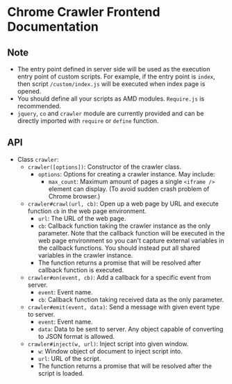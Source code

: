 # Chrome Crawler Frontend Documentation

## Note
* The entry point defined in server side will be used as the execution entry point of custom scripts. For example, if the entry point is `index`, then script `/custom/index.js` will be executed when index page is opened.
* You should define all your scripts as AMD modules. `Require.js` is recommended.
* `jquery`, `co` and `crawler` module are currently provided and can be directly imported with `require` or `define` function.

## API
* Class `crawler`:
  - `crawler([options])`: Constructor of the crawler class.
    + `options`: Options for creating a crawler instance. May include:
      * `max_count`: Maximum amount of pages a single `<iframe />` element can display. (To avoid sudden crash problem of Chrome browser.)
  - `crawler#crawl(url, cb)`: Open up a web page by URL and execute function `cb` in the web page environment.
    + `url`: The URL of the web page.
    + `cb`: Callback function taking the crawler instance as the only parameter. Note that the callback function will be executed in the web page environment so you can't capture external variables in the callback functions. You should instead put all shared variables in the crawler instance.
    + The function returns a promise that will be resolved after callback function is executed.
  - `crawler#on(event, cb)`: Add a callback for a specific event from server.
    + `event`: Event name.
    + `cb`: Callback function taking received data as the only parameter.
  - `crawler#emit(event, data)`: Send a message with given event type to server.
    + `event`: Event name.
    + `data`: Data to be sent to server. Any object capable of converting to JSON format is allowed.
  - `crawler#inject(w, url)`: Inject script into given window.
    + `w`: Window object of document to inject script into.
    + `url`: URL of the script.
    + The function returns a promise that will be resolved after the script is loaded.
